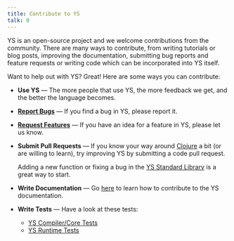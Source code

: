 ```yaml
---
title: Contribute to YS
talk: 0
---
```


YS is an open-source project and we welcome contributions from the community.
There are many ways to contribute, from writing tutorials or blog posts,
improving the documentation, submitting bug reports and feature requests or
writing code which can be incorporated into YS itself.

Want to help out with YS?
Great!
Here are some ways you can contribute:

* **Use YS** —
  The more people that use YS, the more feedback we get, and the better
  the language becomes.
* **[Report Bugs](https://github.com/yaml/yamlscript/issues/)** —
  If you find a bug in YS, please report it.
* **[Request Features](https://github.com/yaml/yamlscript/discussions/)** —
  If you have an idea for a feature in YS, please let us know.
* **Submit Pull Requests** —
  If you know your way around [Clojure](
  https://clojure.org/guides/getting_started) a bit (or are willing to learn),
  try improving YS by submitting a code pull request.

    Adding a new function or fixing a bug in the [YS Standard Library](
    https://github.com/yaml/yamlscript/blob/main/core/src/ys/std.clj) is a great
    way to start.

* **Write Documentation** —
  Go [here](../doc/index.md) to learn how to contribute to the YS documentation.
* **Write Tests** —
  Have a look at these tests:
    * [YS Compiler/Core Tests](
      https://github.com/yaml/yamlscript/tree/main/core/test/yamlscript)
    * [YS Runtime Tests](
      https://github.com/yaml/yamlscript/tree/main/ys/test)


<!-- copilot says:
1. **Use YS**. The more people that use YS, the more feedback we
   get, and the better the language becomes.
2. **Write YS**. If you have a YAML file that could benefit from some
    dynamic behavior, try adding some YS to it.
3. **Write Libraries**. YS is a general purpose programming language.
    Write libraries that can be used by other YS programs.
4. **Write Documentation**. YS is a new language and needs lots of good
    documentation.
5. **Write Tests**. YS has a test suite that can always use more tests.
6. **Report Bugs**. If you find a bug in YS, please report it.
7. **Request Features**. If you have an idea for a feature in YS, please
    let us know.
8. **Write Blog Posts**. Write about your experiences with YS.
9. **Write Tutorials**. Write tutorials for using YS.
10. **Write Examples**. Write example YS programs.
11. **Write Tools**. Write tools that use YS.
12. **Write Translators**. Write translators that convert YS to other
    languages.
13. **Write Loaders**. Write loaders that load YS into your favorite
    programming language.
14. **Write Editors**. Write editors that support YS.
15. **Write IDEs**. Write IDEs that support YS.
16. **Write Linters**. Write linters that check YS programs for errors.
17. **Write Formatters**. Write formatters that format YS programs.
18. **Write Compilers**. Write compilers that compile YS to other
    languages.
19. **Write Interpreters**. Write interpreters that interpret YS.
20. **Write Runtimes**. Write runtimes that run YS programs.
21. **Write Debuggers**. Write debuggers that debug YS programs.
22. **Write Profilers**. Write profilers that profile YS programs.
23. **Write Optimizers**. Write optimizers that optimize YS programs.
24. **Write Analyzers**. Write analyzers that analyze YS programs.
25. **Write Transpilers**. Write transpilers that transpile YS to other
    languages.
26. **Write Converters**. Write converters that convert YS to other data
    formats.
27. **Write Validators**. Write validators that validate YS programs.
28. **Write Generators**. Write generators that generate YS programs.
29. **Write Parsers**. Write parsers that parse YS programs.
-->


<p>&nbsp;</p>
<p>&nbsp;</p>
<p>&nbsp;</p>
<p>&nbsp;</p>
